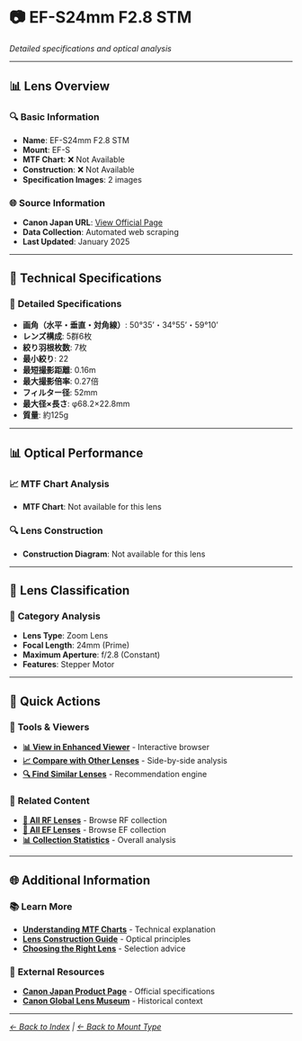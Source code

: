 # 📷 EF-S24mm F2.8 STM

*Detailed specifications and optical analysis*

---

## 📊 **Lens Overview**

### 🔍 **Basic Information**
- **Name**: EF-S24mm F2.8 STM
- **Mount**: EF-S
- **MTF Chart**: ❌ Not Available
- **Construction**: ❌ Not Available
- **Specification Images**: 2 images

### 🌐 **Source Information**
- **Canon Japan URL**: [View Official Page](https://personal.canon.jp/product/camera/ef/ef-s24-f28-stm)
- **Data Collection**: Automated web scraping
- **Last Updated**: January 2025

---

## 🔧 **Technical Specifications**

### 📏 **Detailed Specifications**
- **画角（水平・垂直・対角線）**: 50°35’・34°55’・59°10’
- **レンズ構成**: 5群6枚
- **絞り羽根枚数**: 7枚
- **最小絞り**: 22
- **最短撮影距離**: 0.16m
- **最大撮影倍率**: 0.27倍
- **フィルター径**: 52mm
- **最大径×長さ**: φ68.2×22.8mm
- **質量**: 約125g

---

## 📊 **Optical Performance**

### 📈 **MTF Chart Analysis**
- **MTF Chart**: Not available for this lens

### 🔍 **Lens Construction**
- **Construction Diagram**: Not available for this lens

---

## 🎯 **Lens Classification**

### 📝 **Category Analysis**
- **Lens Type**: Zoom Lens
- **Focal Length**: 24mm (Prime)
- **Maximum Aperture**: f/2.8 (Constant)
- **Features**: Stepper Motor

---

## 📱 **Quick Actions**

### 🔧 **Tools & Viewers**
- **[📊 View in Enhanced Viewer](../../canon_enhanced_mtf_viewer.html)** - Interactive browser
- **[📈 Compare with Other Lenses](../../analysis/mtf_comparison.md)** - Side-by-side analysis
- **[🔍 Find Similar Lenses](../../lens_finder.md)** - Recommendation engine

### 📂 **Related Content**
- **[🔵 All RF Lenses](../rf_lenses.md)** - Browse RF collection
- **[🔴 All EF Lenses](../ef_lenses.md)** - Browse EF collection
- **[📊 Collection Statistics](../statistics.md)** - Overall analysis

---

## 🌐 **Additional Information**

### 📚 **Learn More**
- **[Understanding MTF Charts](../education/understanding_mtf.md)** - Technical explanation
- **[Lens Construction Guide](../education/lens_construction.md)** - Optical principles
- **[Choosing the Right Lens](../education/lens_selection.md)** - Selection advice

### 🔗 **External Resources**
- **[Canon Japan Product Page](https://personal.canon.jp/product/camera/ef/ef-s24-f28-stm)** - Official specifications
- **[Canon Global Lens Museum](https://global.canon/en/c-museum/lens.html)** - Historical context

---

*[← Back to Index](../../index.md) | [← Back to Mount Type](../ef-s_lenses.md)*
